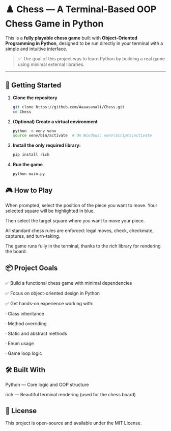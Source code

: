# ♟️ Chess — A Terminal-Based OOP Chess Game in Python

This is a **fully playable chess game** built with **Object-Oriented Programming in Python**, designed to be run directly in your terminal with a simple and intuitive interface.

> ✅ The goal of this project was to learn Python by building a real game using minimal external libraries.

---

## 🚀 Getting Started

1. **Clone the repository**  
   ```bash
   git clone https://github.com/Aaaasanali/Chess.git
   cd Chess
2. **(Optional) Create a virtual environment**
   ```bash
   python -m venv venv
   source venv/bin/activate  # On Windows: venv\Scripts\activate
3. **Install the only required library:**
   ```bash
   pip install rich
4. **Run the game**
   ```bash
   python main.py

## 🎮 How to Play
When prompted, select the position of the piece you want to move.
Your selected square will be highlighted in blue.

Then select the target square where you want to move your piece.

All standard chess rules are enforced: legal moves, check, checkmate, captures, and turn-taking.

The game runs fully in the terminal, thanks to the rich library for rendering the board.

 ## 📦 Project Goals
✅ Build a functional chess game with minimal dependencies

✅ Focus on object-oriented design in Python

✅ Get hands-on experience working with:

· Class inheritance

· Method overriding

· Static and abstract methods

· Enum usage

· Game loop logic

## 🛠 Built With
Python — Core logic and OOP structure

rich — Beautiful terminal rendering (used for the chess board)

## 📄 License
This project is open-source and available under the MIT License.


